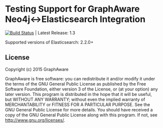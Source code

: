Testing Support for GraphAware Neo4j<->Elasticsearch Integration
================================================================

[![Build Status](https://travis-ci.org/graphaware/neo4j-elasticsearch-tests.png)](https://travis-ci.org/graphaware/neo4j-elasticsearch-tests) | Latest Release: 1.3

Supported versions of Elasticsearch: 2.2.0+

License
-------

Copyright (c) 2015 GraphAware

GraphAware is free software: you can redistribute it and/or modify it under the terms of the GNU General Public License
as published by the Free Software Foundation, either version 3 of the License, or (at your option) any later version.
This program is distributed in the hope that it will be useful, but WITHOUT ANY WARRANTY; without even the implied
warranty of MERCHANTABILITY or FITNESS FOR A PARTICULAR PURPOSE. See the GNU General Public License for more details.
You should have received a copy of the GNU General Public License along with this program.
If not, see <http://www.gnu.org/licenses/>.
